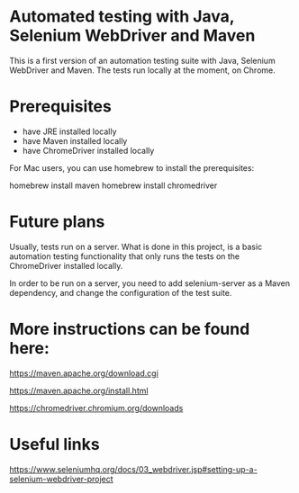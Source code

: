 # Automated testing with Java, Selenium WebDriver and Maven

This is a first version of an automation testing suite with Java, Selenium WebDriver and Maven. 
The tests run locally at the moment, on Chrome. 

# Prerequisites 

- have JRE installed locally 
- have Maven installed locally
- have ChromeDriver installed locally

For Mac users, you can use homebrew to install the prerequisites:

homebrew install maven
homebrew install chromedriver 


# Future plans

Usually, tests run on a server. What is done in this project, is a basic automation testing functionality that only runs the tests on the ChromeDriver installed locally. 

In order to be run on a server, you need to add selenium-server as a Maven dependency, and change the configuration of the test suite. 

# More instructions can be found here:

https://maven.apache.org/download.cgi

https://maven.apache.org/install.html 

https://chromedriver.chromium.org/downloads


# Useful links

https://www.seleniumhq.org/docs/03_webdriver.jsp#setting-up-a-selenium-webdriver-project








